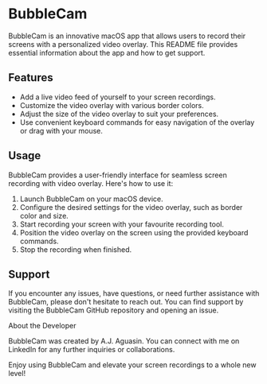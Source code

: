 # BubbleCam

BubbleCam is an innovative macOS app that allows users to record their screens with a personalized video overlay. This README file provides essential information about the app and how to get support.

## Features

- Add a live video feed of yourself to your screen recordings.
- Customize the video overlay with various border colors.
- Adjust the size of the video overlay to suit your preferences.
- Use convenient keyboard commands for easy navigation of the overlay or drag with your mouse.

## Usage

BubbleCam provides a user-friendly interface for seamless screen recording with video overlay. Here's how to use it:

1. Launch BubbleCam on your macOS device.
2. Configure the desired settings for the video overlay, such as border color and size.
3. Start recording your screen with your favourite recording tool.
4. Position the video overlay on the screen using the provided keyboard commands.
5. Stop the recording when finished.

## Support

If you encounter any issues, have questions, or need further assistance with BubbleCam, please don't hesitate to reach out. You can find support by visiting the BubbleCam GitHub repository and opening an issue.

About the Developer

BubbleCam was created by A.J. Aguasin. You can connect with me on LinkedIn for any further inquiries or collaborations.

Enjoy using BubbleCam and elevate your screen recordings to a whole new level!
